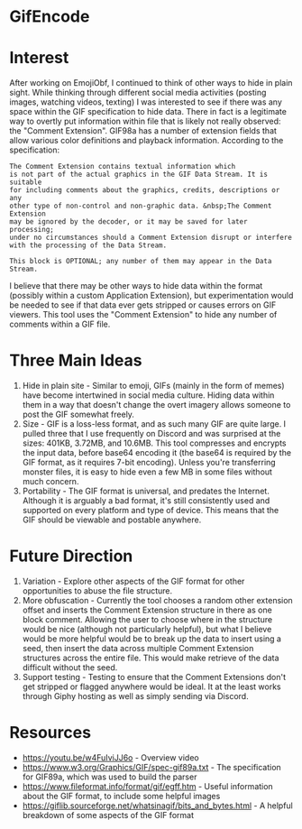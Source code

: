 # GifEncode

# Interest
After working on EmojiObf, I continued to think of other ways to hide in plain sight. While thinking through different social media activities (posting images, watching videos, texting) I was interested to see if there was any space within the GIF specification to hide data. There in fact is a legitimate way to overtly put information within file that is likely not really observed: the "Comment Extension". GIF98a has a number of extension fields that allow various color definitions and playback information. According to the specification:
```
The Comment Extension contains textual information which
is not part of the actual graphics in the GIF Data Stream. It is suitable
for including comments about the graphics, credits, descriptions or any
other type of non-control and non-graphic data. &nbsp;The Comment Extension
may be ignored by the decoder, or it may be saved for later processing;
under no circumstances should a Comment Extension disrupt or interfere
with the processing of the Data Stream.

This block is OPTIONAL; any number of them may appear in the Data Stream.
```

I believe that there may be other ways to hide data within the format (possibly within a custom Application Extension), but experimentation would be needed to see if that data ever gets stripped or causes errors on GIF viewers. This tool uses the "Comment Extension" to hide any number of comments within a GIF file.

# Three Main Ideas
1. Hide in plain site - Similar to emoji, GIFs (mainly in the form of memes) have become intertwined in social media culture. Hiding data within them in a way that doesn't change the overt imagery allows someone to post the GIF somewhat freely.
2. Size - GIF is a loss-less format, and as such many GIF are quite large. I pulled three that I use frequently on Discord and was surprised at the sizes: 401KB, 3.72MB, and 10.6MB. This tool compresses and encrypts the input data, before base64 encoding it (the base64 is required by the GIF format, as it requires 7-bit encoding). Unless you're transferring monster files, it is easy to hide even a few MB in some files without much concern.
3. Portability - The GIF format is universal, and predates the Internet. Although it is arguably a bad format, it's still consistently used and supported on every platform and type of device. This means that the GIF should be viewable and postable anywhere.

# Future Direction
1. Variation - Explore other aspects of the GIF format for other opportunities to abuse the file structure.
2. More obfuscation - Currently the tool chooses a random other extension offset and inserts the Comment Extension structure in there as one block comment. Allowing the user to choose where in the structure would be nice (although not particularly helpful), but what I believe would be more helpful would be to break up the data to insert using a seed, then insert the data across multiple Comment Extension structures across the entire file. This would make retrieve of the data difficult without the seed.
3. Support testing - Testing to ensure that the Comment Extensions don't get stripped or flagged anywhere would be ideal. It at the least works through Giphy hosting as well as simply sending via Discord.

# Resources
* https://youtu.be/w4FuIviJJ6o - Overview video
* https://www.w3.org/Graphics/GIF/spec-gif89a.txt - The specification for GIF89a, which was used to build the parser
* https://www.fileformat.info/format/gif/egff.htm - Useful information about the GIF format, to include some helpful images
* https://giflib.sourceforge.net/whatsinagif/bits_and_bytes.html - A helpful breakdown of some aspects of the GIF format
